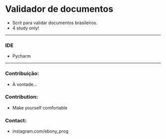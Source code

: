 # Validador de documentos
* Scrit para validar documentos brasileiros. 
* 4 study only!
---
### IDE
* Pycharm
---
### Contribuição:
* À vontade... 
### Contribution:
* Make yourself comfortable

### Contact:
* instagram.com/ebony_prog
